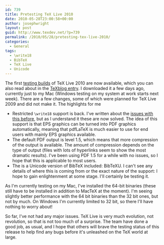 ```yaml
---
id: 739
title: Pretesting TeX Live 2010
date: 2010-05-28T23:00:58+00:00
author: josephwright
layout: post
guid: http://www.texdev.net/?p=739
permalink: /2010/05/28/pretesting-tex-live-2010/
categories:
  - General
tags:
  - \write18
  - BibTeX
  - TeX Live
  - Unicode
---
```

The first [testing builds](http://www.tug.org/texlive/pretest) of TeX Live 2010 are now available, which you can also read about in the [TeXblog entry](http://texblog.net/latex-archive/news/tex-live-2010-test/). I downloaded it a few days ago, currently just to my Mac (Windows testing on my system at work starts next week). There are a few changes, some of which were planned for TeX Live 2009 and did not make it. The highlights for me

- Restricted `\write18` support is back. I've written about the [issues with this before](/2009/10/14/no-restricted-write18-just-yet/), but as I understand it these are now solved. The idea of this support is that EPS graphics can be turned into PDF graphics automatically, meaning that pdfLaTeX is much easier to use for end users with mainly EPS graphics available.
- The default PDF output is level 1.5, which means that more compression of the output is available. The amount of compression depends on the type of output (files with lots of hyperlinks seem to show the most dramatic results). I've been using PDF 1.5 for a while with no issues, so I hope that this is applicable to most users.
- The is a Unicode version of BibTeX included: BibTeXU. I can't see any details of where this is coming from or the exact nature of the support: I hope to gain enlightenment at some stage. I'll certainly be testing it.

As I'm currently testing on my Mac, I've installed the 64-bit binaries (these still have to be installed in addition to MacTeX at the moment). I'm seeing slightly better performance with the 64 bit binaries than the 32 bit ones, but not by much. On Windows I'm currently limited to 32 bit, so there I'll have nothing to worry about!

So far, I've not had any major issues. TeX Live is very much evolution, not revolution, so that is not too much of a surprise. The team have done a good job, as usual, and I hope that others will brave the testing status of this release to help find any bugs before it's unleashed on the TeX world at large.
